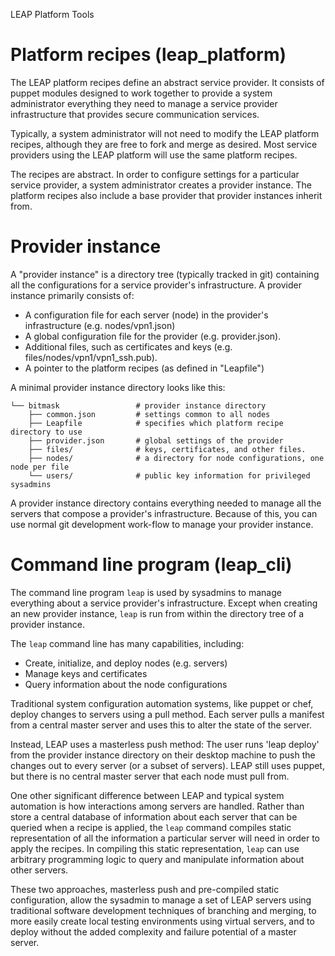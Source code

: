 LEAP Platform Tools

Platform recipes (leap_platform)
=================================

The LEAP platform recipes define an abstract service provider. It consists of puppet modules designed to work together to provide a system administrator everything they need to manage a service provider infrastructure that provides secure communication services.

Typically, a system administrator will not need to modify the LEAP platform recipes, although they are free to fork and merge as desired. Most service providers using the LEAP platform will use the same platform recipes.

The recipes are abstract. In order to configure settings for a particular service provider, a system administrator creates a provider instance. The platform recipes also include a base provider that provider instances inherit from.

Provider instance
================================

A "provider instance" is a directory tree (typically tracked in git) containing all the configurations for a service provider's infrastructure. A provider instance primarily consists of:

* A configuration file for each server (node) in the provider's infrastructure (e.g. nodes/vpn1.json)
* A global configuration file for the provider (e.g. provider.json).
* Additional files, such as certificates and keys (e.g. files/nodes/vpn1/vpn1_ssh.pub).
* A pointer to the platform recipes (as defined in "Leapfile")

A minimal provider instance directory looks like this:

    └── bitmask                 # provider instance directory
        ├── common.json         # settings common to all nodes
        ├── Leapfile            # specifies which platform recipe directory to use
        ├── provider.json       # global settings of the provider
        ├── files/              # keys, certificates, and other files.
        ├── nodes/              # a directory for node configurations, one node per file
        └── users/              # public key information for privileged sysadmins

A provider instance directory contains everything needed to manage all the servers that compose a provider's infrastructure. Because of this, you can use normal git development work-flow to manage your provider instance.

Command line program (leap_cli)
=======================================

The command line program `leap` is used by sysadmins to manage everything about a service provider's infrastructure. Except when creating an new provider instance, `leap` is run from within the directory tree of a provider instance.

The `leap` command line has many capabilities, including:

* Create, initialize, and deploy nodes (e.g. servers)
* Manage keys and certificates
* Query information about the node configurations

Traditional system configuration automation systems, like puppet or chef, deploy changes to servers using a pull method. Each server pulls a manifest from a central master server and uses this to alter the state of the server.

Instead, LEAP uses a masterless push method: The user runs 'leap deploy' from the provider instance directory on their desktop machine to push the changes out to every server (or a subset of servers). LEAP still uses puppet, but there is no central master server that each node must pull from.

One other significant difference between LEAP and typical system automation is how interactions among servers are handled. Rather than store a central database of information about each server that can be queried when a recipe is applied, the `leap` command compiles static representation of all the information a particular server will need in order to apply the recipes. In compiling this static representation, `leap` can use arbitrary programming logic to query and manipulate information about other servers.

These two approaches, masterless push and pre-compiled static configuration, allow the sysadmin to manage a set of LEAP servers using traditional software development techniques of branching and merging, to more easily create local testing environments using virtual servers, and to deploy without the added complexity and failure potential of a master server.
